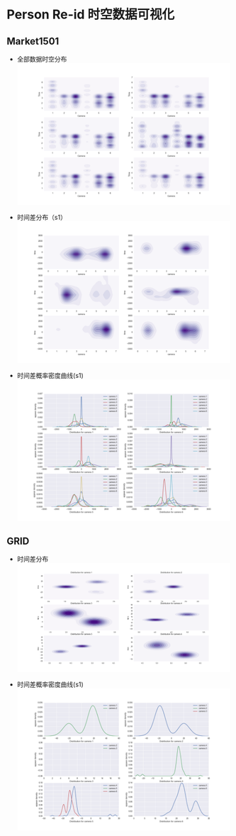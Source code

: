 # Person Re-id 时空数据可视化

## Market1501

- 全部数据时空分布
![](raw_distribute.png)

- 时间差分布（s1）
![](delta_distribution.png)

- 时间差概率密度曲线(s1)
![](delta_density.png)

## GRID

- 时间差分布
![](grid/raw.png)

- 时间差概率密度曲线(s1)
![](grid/density.png)
